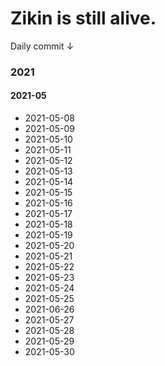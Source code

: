 # Zikin is still alive.

Daily commit ↓



### 2021

#### 2021-05

- 2021-05-08
- 2021-05-09
- 2021-05-10
- 2021-05-11
- 2021-05-12
- 2021-05-13
- 2021-05-14
- 2021-05-15
- 2021-05-16
- 2021-05-17
- 2021-05-18
- 2021-05-19
- 2021-05-20
- 2021-05-21
- 2021-05-22
- 2021-05-23
- 2021-05-24
- 2021-05-25
- 2021-06-26
- 2021-05-27
- 2021-05-28
- 2021-05-29
- 2021-05-30
